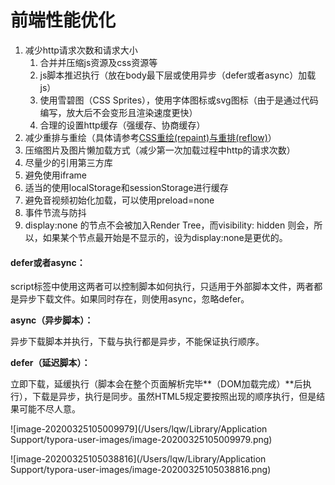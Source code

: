 # 前端性能优化

1. 减少http请求次数和请求大小
   1. 合并并压缩js资源及css资源等
   2. js脚本推迟执行（放在body最下层或使用异步（defer或者async）加载js）
   3. 使用雪碧图（CSS Sprites），使用字体图标或svg图标（由于是通过代码编写，放大后不会变形且渲染速度更快）
   4. 合理的设置http缓存（强缓存、协商缓存）
2. 减少重排与重绘（具体请参考[CSS重绘(repaint)与重排(reflow)](/Users/lqw/Desktop/前端知识点总结/css/CSS重绘(repaint)与重排(reflow).md)）
3. 压缩图片及图片懒加载方式（减少第一次加载过程中http的请求次数）
4. 尽量少的引用第三方库
5. 避免使用iframe
6. 适当的使用localStorage和sessionStorage进行缓存
7. 避免音视频初始化加载，可以使用preload=none
8. 事件节流与防抖
9. display:none 的节点不会被加入Render Tree，而visibility: hidden 则会，所以，如果某个节点最开始是不显示的，设为display:none是更优的。





#### defer或者async：

script标签中使用这两者可以控制脚本如何执行，只适用于外部脚本文件，两者都是异步下载文件。如果同时存在，则使用async，忽略defer。

**async（异步脚本）：**

异步下载脚本并执行，下载与执行都是异步，不能保证执行顺序。

**defer（延迟脚本）：**

立即下载，延缓执行（脚本会在整个页面解析完毕**（DOM加载完成）**后执行），下载是异步，执行是同步。虽然HTML5规定要按照出现的顺序执行，但是结果可能不尽人意。







![image-20200325105009979](/Users/lqw/Library/Application Support/typora-user-images/image-20200325105009979.png)



![image-20200325105038816](/Users/lqw/Library/Application Support/typora-user-images/image-20200325105038816.png)